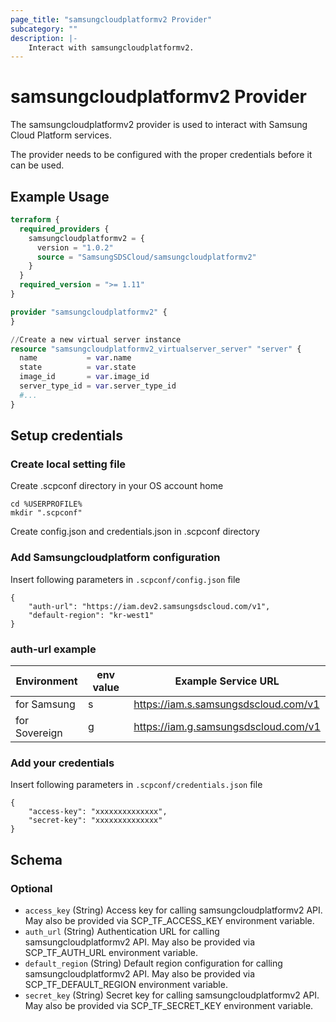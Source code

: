 ```yaml
---
page_title: "samsungcloudplatformv2 Provider"
subcategory: ""
description: |-
    Interact with samsungcloudplatformv2.
---
```


# samsungcloudplatformv2 Provider

The samsungcloudplatformv2 provider is used to interact with Samsung Cloud Platform services.

The provider needs to be configured with the proper credentials before it can be used.

## Example Usage

```terraform
terraform {
  required_providers {
    samsungcloudplatformv2 = {
      version = "1.0.2"
      source = "SamsungSDSCloud/samsungcloudplatformv2"
    }
  }
  required_version = ">= 1.11"
}

provider "samsungcloudplatformv2" {
}

//Create a new virtual server instance
resource "samsungcloudplatformv2_virtualserver_server" "server" {
  name           = var.name
  state          = var.state
  image_id       = var.image_id
  server_type_id = var.server_type_id
  #...
}
```

## Setup credentials


### Create local setting file
Create .scpconf directory in your OS account home


```
cd %USERPROFILE%
mkdir ".scpconf"
```

Create config.json and credentials.json in .scpconf directory

### Add Samsungcloudplatform configuration
Insert following parameters in ```.scpconf/config.json``` file
```
{
    "auth-url": "https://iam.dev2.samsungsdscloud.com/v1",
    "default-region": "kr-west1"
}
```

### auth-url example

| **Environment**     | **env value** | **Example Service URL**              |
|---------------|---------------|--------------------------------------|
| for Samsung   | s             | https://iam.s.samsungsdscloud.com/v1 |
| for Sovereign | g             | https://iam.g.samsungsdscloud.com/v1 |


### Add your credentials
Insert following parameters in ```.scpconf/credentials.json``` file
```
{
    "access-key": "xxxxxxxxxxxxxx",
    "secret-key": "xxxxxxxxxxxxxx"
}
```

## Schema

### Optional

- `access_key` (String) Access key for calling samsungcloudplatformv2 API. May also be provided via SCP_TF_ACCESS_KEY environment variable.
- `auth_url` (String) Authentication URL for calling samsungcloudplatformv2 API. May also be provided via SCP_TF_AUTH_URL environment variable.
- `default_region` (String) Default region configuration for calling samsungcloudplatformv2 API. May also be provided via SCP_TF_DEFAULT_REGION environment variable.
- `secret_key` (String) Secret key for calling samsungcloudplatformv2 API. May also be provided via SCP_TF_SECRET_KEY environment variable.
